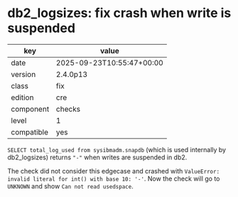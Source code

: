 [//]: # (werk v2)
# db2_logsizes: fix crash when write is suspended

key        | value
---------- | ---
date       | 2025-09-23T10:55:47+00:00
version    | 2.4.0p13
class      | fix
edition    | cre
component  | checks
level      | 1
compatible | yes

`SELECT total_log_used from sysibmadm.snapdb` (which is used internally by
db2_logsizes) returns `"-"` when writes are suspended in db2.

The check did not consider this edgecase and crashed with `ValueError: invalid
literal for int() with base 10: '-'`. Now the check will go to `UNKNOWN` and
show `Can not read usedspace`.
